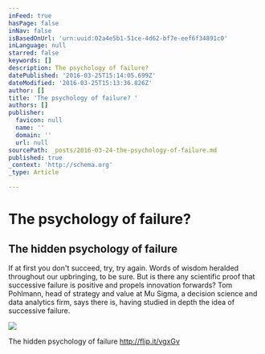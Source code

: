 ```yaml
---
inFeed: true
hasPage: false
inNav: false
isBasedOnUrl: 'urn:uuid:02a4e5b1-51ce-4d62-bf7e-eef6f34891c0'
inLanguage: null
starred: false
keywords: []
description: The psychology of failure?
datePublished: '2016-03-25T15:14:05.699Z'
dateModified: '2016-03-25T15:13:36.826Z'
author: []
title: 'The psychology of failure? '
authors: []
publisher:
  favicon: null
  name: ''
  domain: ''
  url: null
sourcePath: _posts/2016-03-24-the-psychology-of-failure.md
published: true
_context: 'http://schema.org'
_type: Article

---
```

# The psychology of failure? 

<article style=""><h1>The hidden psychology of failure</h1><p>If at first you don't succeed, try, try again. Words of wisdom heralded throughout our upbringing, to be sure. But is there any scientific proof that successive failure is positive and propels innovation forwards? Tom Pohlmann, head of strategy and value at Mu Sigma, a decision science and data analytics firm, says there is, having studied in depth the idea of successive failure.</p><img src="http://ichef.bbci.co.uk/wwfeatures/624_351/images/live/p0/3m/wp/p03mwp4t.jpg" /></article>

The hidden psychology of failure http://flip.it/vgxGv